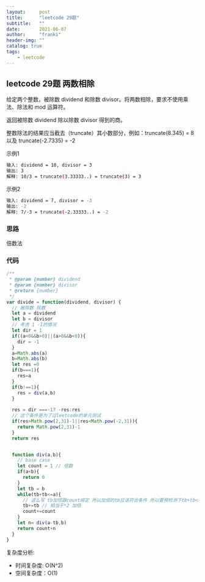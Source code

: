 ```yaml
---
layout:     post
title:      "leetcode 29题"
subtitle:   ""
date:       2021-06-07
author:     "franki"
header-img: ""
catalog: true
tags:
    - leetcode
---
```


## leetcode 29题  两数相除

给定两个整数，被除数 dividend 和除数 divisor。将两数相除，要求不使用乘法、除法和 mod 运算符。

返回被除数 dividend 除以除数 divisor 得到的商。

整数除法的结果应当截去（truncate）其小数部分，例如：truncate(8.345) = 8 以及 truncate(-2.7335) = -2

示例1

```bash
输入: dividend = 10, divisor = 3
输出: 3
解释: 10/3 = truncate(3.33333..) = truncate(3) = 3
```

示例2

```bash
输入: dividend = 7, divisor = -3
输出: -2
解释: 7/-3 = truncate(-2.33333..) = -2
```

### 思路

倍数法

### 代码

```js
/**
 * @param {number} dividend
 * @param {number} divisor
 * @return {number}
 */
var divide = function(dividend, divisor) {
  // 被除数 除数
  let a = dividend
  let b = divisor
  // 考虑 1 -1的情况
  let dir = 1
  if((a<0&&b>0)||(a>0&&b<0)){
    dir = -1
  }
  a=Math.abs(a)
  b=Math.abs(b)
  let res =0
  if(b===1){
    res=a
  }
  if(b!==1){
    res = div(a,b)
  }
  
  res = dir ===-1? -res:res
  // 这个条件是为了过leetcode的单元测试
  if(res>Math.pow(2,31)-1||res<Math.pow(-2,31)){
    return Math.pow(2,31)-1
  } 
  return res


  function div(a,b){
    // base case
    let count = 1 // 倍数
    if(a<b){
      return 0
    }
    let tb = b
    while(tb+tb<=a){
      // 这么写 tb加倍跟count绑定 所以加倍的tb应该符合条件 所以要预检测下tb+tb<=a
      tb+=tb // 相当于*2 加倍
      count+=count
    }
    let n= div(a-tb,b)
    return count+n
  }
}
```

复杂度分析:

- 时间复杂度: O(N^2)
- 空间复杂度：O(1)
